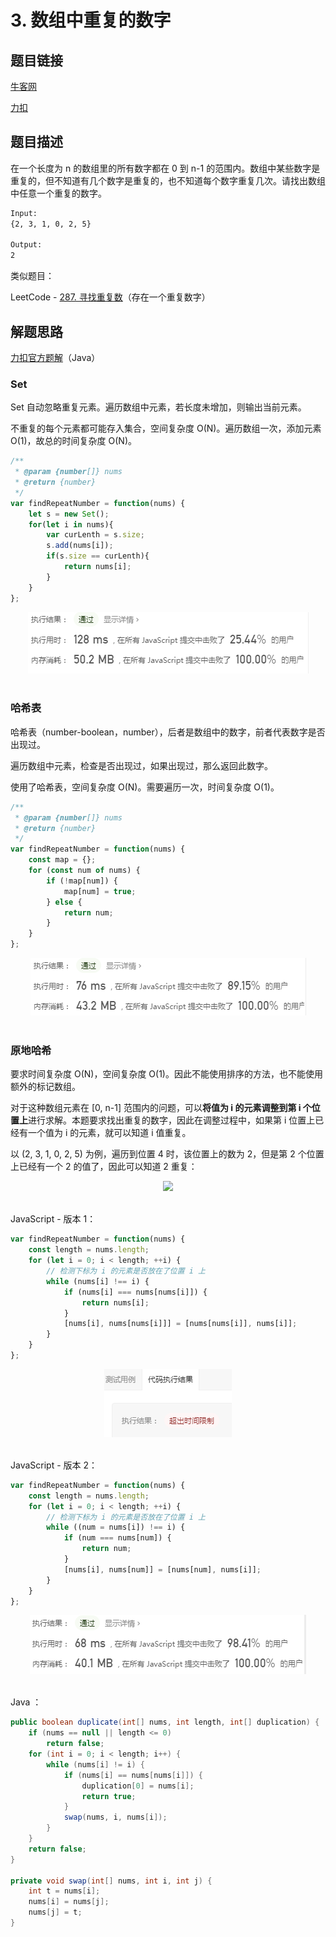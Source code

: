 # 3. 数组中重复的数字

## 题目链接

[牛客网](https://www.nowcoder.com/practice/623a5ac0ea5b4e5f95552655361ae0a8?tpId=13&tqId=11203&tPage=1&rp=1&ru=/ta/coding-interviews&qru=/ta/coding-interviews/question-ranking&from=cyc_github)

[力扣](https://leetcode-cn.com/problems/shu-zu-zhong-zhong-fu-de-shu-zi-lcof/)

## 题目描述

在一个长度为 n 的数组里的所有数字都在 0 到 n-1 的范围内。数组中某些数字是重复的，但不知道有几个数字是重复的，也不知道每个数字重复几次。请找出数组中任意一个重复的数字。

```html
Input:
{2, 3, 1, 0, 2, 5}

Output:
2
```



类似题目：

LeetCode - [287. 寻找重复数](https://app.yinxiang.com/shard/s33/nl/27004768/683f1535-5ecc-422d-9041-17033afa725d)（存在一个重复数字）



## 解题思路

[力扣官方题解](https://leetcode-cn.com/problems/shu-zu-zhong-zhong-fu-de-shu-zi-lcof/solution/mian-shi-ti-03-shu-zu-zhong-zhong-fu-de-shu-zi-b-4/)（Java）

### Set

Set 自动忽略重复元素。遍历数组中元素，若长度未增加，则输出当前元素。

不重复的每个元素都可能存入集合，空间复杂度 O(N)。遍历数组一次，添加元素 O(1)，故总的时间复杂度 O(N)。

```js
/**
 * @param {number[]} nums
 * @return {number}
 */
var findRepeatNumber = function(nums) {
    let s = new Set();
    for(let i in nums){
        var curLenth = s.size;
        s.add(nums[i]);
        if(s.size == curLenth){
            return nums[i];
        }
    }
};
```

<div align="center"> <img src="pics/Image.png"/> </div><br>



### 哈希表

哈希表（number-boolean，number），后者是数组中的数字，前者代表数字是否出现过。

遍历数组中元素，检查是否出现过，如果出现过，那么返回此数字。

使用了哈希表，空间复杂度 O(N)。需要遍历一次，时间复杂度 O(1)。

```js
/**
 * @param {number[]} nums
 * @return {number}
 */
var findRepeatNumber = function(nums) {
    const map = {};
    for (const num of nums) {
        if (!map[num]) {
            map[num] = true;
        } else {
            return num;
        }
    }
};
```

<div align="center"> <img src="pics/image-20200714090430089.png"/> </div><br>



### 原地哈希

要求时间复杂度 O(N)，空间复杂度 O(1)。因此不能使用排序的方法，也不能使用额外的标记数组。

对于这种数组元素在 [0, n-1] 范围内的问题，可以**将值为 i 的元素调整到第 i 个位置上**进行求解。本题要求找出重复的数字，因此在调整过程中，如果第 i 位置上已经有一个值为 i 的元素，就可以知道 i 值重复。

以 (2, 3, 1, 0, 2, 5) 为例，遍历到位置 4 时，该位置上的数为 2，但是第 2 个位置上已经有一个 2 的值了，因此可以知道 2 重复：

<div align="center"> <img src="https://cs-notes-1256109796.cos.ap-guangzhou.myqcloud.com/643b6f18-f933-4ac5-aa7a-e304dbd7fe49.gif" width="350px"> </div><br>

JavaScript - 版本 1：

```js
var findRepeatNumber = function(nums) {
    const length = nums.length;
    for (let i = 0; i < length; ++i) {
        // 检测下标为 i 的元素是否放在了位置 i 上
        while (nums[i] !== i) {
            if (nums[i] === nums[nums[i]]) {
                return nums[i];
            }
            [nums[i], nums[nums[i]]] = [nums[nums[i]], nums[i]];
        }
    }
};
```

<div align="center"> <img src="pics/image-20200714090241075.png"/> </div><br>

JavaScript - 版本 2：

```js
var findRepeatNumber = function(nums) {
    const length = nums.length;
    for (let i = 0; i < length; ++i) {
        // 检测下标为 i 的元素是否放在了位置 i 上
        while ((num = nums[i]) !== i) {
            if (num === nums[num]) {
                return num;
            }
            [nums[i], nums[num]] = [nums[num], nums[i]];
        }
    }
};
```

<div align="center"> <img src="pics/image-20200714090002730.png"/> </div><br>



Java ：


```java
public boolean duplicate(int[] nums, int length, int[] duplication) {
    if (nums == null || length <= 0)
        return false;
    for (int i = 0; i < length; i++) {
        while (nums[i] != i) {
            if (nums[i] == nums[nums[i]]) {
                duplication[0] = nums[i];
                return true;
            }
            swap(nums, i, nums[i]);
        }
    }
    return false;
}

private void swap(int[] nums, int i, int j) {
    int t = nums[i];
    nums[i] = nums[j];
    nums[j] = t;
}
```


